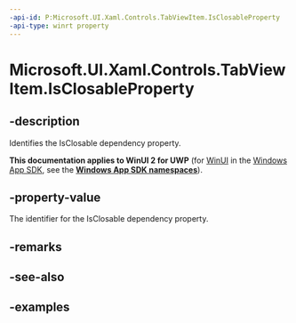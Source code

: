 ```yaml
---
-api-id: P:Microsoft.UI.Xaml.Controls.TabViewItem.IsClosableProperty
-api-type: winrt property
---
```


# Microsoft.UI.Xaml.Controls.TabViewItem.IsClosableProperty

<!--
public static Windows.UI.Xaml.DependencyProperty IsClosableProperty { get; }
-->

## -description

Identifies the IsClosable dependency property.

**This documentation applies to WinUI 2 for UWP** (for [WinUI](/windows/apps/winui/winui3/) in the [Windows App SDK](/windows/apps/windows-app-sdk/), see the **[Windows App SDK namespaces](/windows/windows-app-sdk/api/winrt/)**).

## -property-value

The identifier for the IsClosable dependency property.

## -remarks

## -see-also

## -examples

